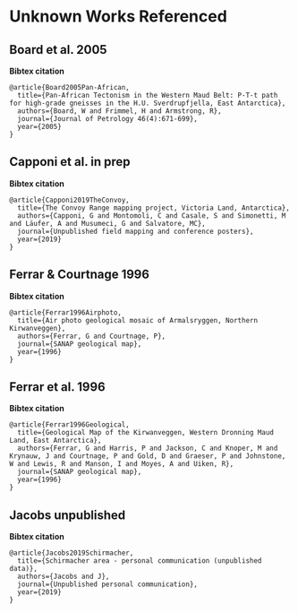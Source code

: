 



# Unknown Works Referenced

## Board et al. 2005
  
**Bibtex citation**

```
@article{Board2005Pan-African,
  title={Pan-African Tectonism in the Western Maud Belt: P-T-t path for high-grade gneisses in the H.U. Sverdrupfjella, East Antarctica},
  authors={Board, W and Frimmel, H and Armstrong, R},
  journal={Journal of Petrology 46(4):671-699},
  year={2005}
}
```
## Capponi et al. in prep
  
**Bibtex citation**

```
@article{Capponi2019TheConvoy,
  title={The Convoy Range mapping project, Victoria Land, Antarctica},
  authors={Capponi, G and Montomoli, C and Casale, S and Simonetti, M and Läufer, A and Musumeci, G and Salvatore, MC},
  journal={Unpublished field mapping and conference posters},
  year={2019}
}
```
## Ferrar & Courtnage 1996
  
**Bibtex citation**

```
@article{Ferrar1996Airphoto,
  title={Air photo geological mosaic of Armalsryggen, Northern Kirwanveggen},
  authors={Ferrar, G and Courtnage, P},
  journal={SANAP geological map},
  year={1996}
}
```
## Ferrar et al. 1996
  
**Bibtex citation**

```
@article{Ferrar1996Geological,
  title={Geological Map of the Kirwanveggen, Western Dronning Maud Land, East Antarctica},
  authors={Ferrar, G and Harris, P and Jackson, C and Knoper, M and Krynauw, J and Courtnage, P and Gold, D and Graeser, P and Johnstone, W and Lewis, R and Manson, I and Moyes, A and Uiken, R},
  journal={SANAP geological map},
  year={1996}
}
```
## Jacobs unpublished
  
**Bibtex citation**

```
@article{Jacobs2019Schirmacher,
  title={Schirmacher area - personal communication (unpublished data)},
  authors={Jacobs and J},
  journal={Unpublished personal communication},
  year={2019}
}
```